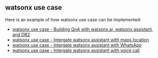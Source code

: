 ## watsonx use case
Here is an example of how watsonx use case can be implemented:

- [watsonx use case - Building QnA with watxonx.ai, watsonx assistant, and DB2](https://github.com/Client-Engineering-Indonesia/watsonx-incubation-2/tree/main/Lab%206%3A%20watsonx%20use%20case/Building%20QnA%20with%20watsonx.ai%2C%20watsonx%20assistant%20and%20DB2)
- [watsonx use case - Intergate watsonx assistant with maps location](https://github.com/Client-Engineering-Indonesia/watsonx-incubation-2/tree/main/Lab%206%3A%20watsonx%20use%20case/Integrate%20watsonx%20assistant%20with%20maps%20location)
- [watsonx use case - Intergate watsonx assistant with WhatsApp](https://github.com/Client-Engineering-Indonesia/watsonx-incubation-2/tree/main/Lab%206%3A%20watsonx%20use%20case/Demo%20on%20watson%20assistant%20with%20WhatsApp)
- [watsonx use case - Intergate watsonx assistant with voice call](https://github.com/Client-Engineering-Indonesia/watsonx-incubation-2/tree/main/Lab%206%3A%20watsonx%20use%20case/Building%20QnA%20with%20watsonx.ai%2C%20watsonx%20assistant%20and%20voice%20call)

